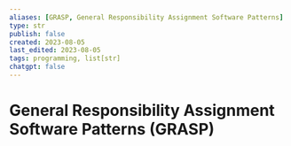 ```yaml
---
aliases: [GRASP, General Responsibility Assignment Software Patterns]
type: str
publish: false
created: 2023-08-05
last_edited: 2023-08-05
tags: programming, list[str]
chatgpt: false
---
```

# General Responsibility Assignment Software Patterns (GRASP)